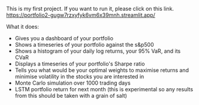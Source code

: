 This is my first project. If you want to run it, please click on this link. https://portfolio2-gugw7rzxyfyk6vm6x39mnh.streamlit.app/

What it does:
  + Gives you a dashboard of your portfolio
  + Shows a timeseries of your portfolio against the s&p500
  + Shows a histogram of your daily log returns, your 95% VaR, and its CVaR
  + Displays a timeseries of your portfolio's Sharpe ratio
  + Tells you what would be your optimal weights to maximise returns and minimise volatility in the stocks you are interested in
  + Monte Carlo simulation over 1000 trading days
  + LSTM portfolio return for next month (this is experimental so any results from this should be taken with a grain of salt)
